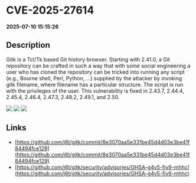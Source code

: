 # CVE-2025-27614

**2025-07-10 15:15:26**

## Description
Gitk is a Tcl/Tk based Git history browser. Starting with 2.41.0, a Git repository can be crafted in such a way that with some social engineering a user who has cloned the repository can be tricked into running any script (e.g., Bourne shell, Perl, Python, ...) supplied by the attacker by invoking gitk filename, where filename has a particular structure. The script is run with the privileges of the user. This vulnerability is fixed in 2.43.7, 2.44.4, 2.45.4, 2.46.4, 2.47.3, 2.48.2, 2.49.1, and 2.50.

![](https://img.shields.io/static/v1?label=Score&message=8.6&color=red)
![](https://img.shields.io/static/v1?label=Severity&message=HIGH&color=red)
![](https://img.shields.io/static/v1?label=CWE&message=RCE&color=green)

## Links
- [https://github.com/j6t/gitk/commit/8e3070aa5e331be45d4d03e3be41f84494fce129](https://github.com/j6t/gitk/commit/8e3070aa5e331be45d4d03e3be41f84494fce129)
- [https://github.com/j6t/gitk/security/advisories/GHSA-g4v5-fjv9-mhhc](https://github.com/j6t/gitk/security/advisories/GHSA-g4v5-fjv9-mhhc)
